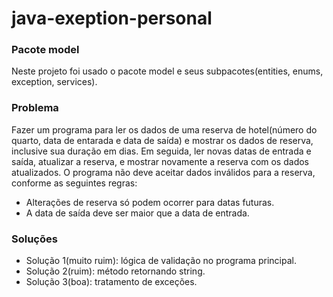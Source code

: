 # java-exeption-personal
### Pacote model
Neste projeto foi usado o pacote model e seus subpacotes(entities, enums, exception, services).

### Problema
Fazer um programa para ler os dados de uma reserva de hotel(número do quarto, data de entarada e data de saída) e mostrar os dados de reserva, inclusive sua duração em dias. Em seguida, ler novas datas de entrada e saída, atualizar a reserva, e mostrar novamente a reserva com os dados atualizados. O programa não deve aceitar dados inválidos para a reserva, conforme as seguintes regras:  
* Alterações de reserva só podem ocorrer para datas futuras.  
* A data de saída deve ser maior que a data de entrada.  
### Soluções
* Solução 1(muito ruim): lógica de validação no programa principal.  
* Solução 2(ruim): método retornando string.  
* Solução 3(boa): tratamento de exceções.

